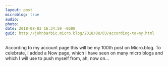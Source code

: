 ```yaml
---
layout: post
microblog: true
audio: 
photo: 
date: 2018-08-03 16:34:59 -0500
guid: http://johnbarbic.micro.blog/2018/08/03/according-to-my.html
---
```

According to my account page this will be my 100th post on Micro.blog.  To celebrate, I added a Now page, which I have seen on many micro blogs and which I will use to push myself from, ah, now on... 
